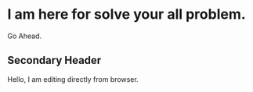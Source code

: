 # I am here for solve your all problem. 
Go Ahead. 
## Secondary Header
Hello, I am editing directly from browser. 

